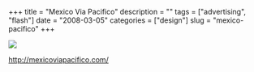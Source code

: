 +++
title = "Mexico Via Pacifico"
description = ""
tags = ["advertising", "flash"]
date = "2008-03-05"
categories = ["design"]
slug = "mexico-pacifico"
+++


 

  <div id="screens-thumbs" class="clearfix">
    <div class="txt-center" id="design-submission"><a href="http://mexicoviapacifico.com/"><img id='bluga-thumbnail-857' class='bluga-thumbnail large' src='/media/bluga/
wt47f27910430d5_0.jpg'/></a></div>  
  </div>   
<p><a href="http://mexicoviapacifico.com/">http://mexicoviapacifico.com/</a></p>




